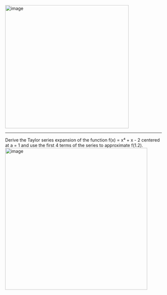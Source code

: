 
<img width="397" alt="image" src="https://github.com/user-attachments/assets/c8e30fbf-b5c5-406c-8d74-3500242bf796" />

----
Derive the Taylor series expansion of the function f(x) = x⁴ + x - 2 centered at a = 1 and use the first 4 terms of the series to approximate f(1.2).
<img width="457" alt="image" src="https://github.com/user-attachments/assets/4db3e82d-fde2-4d94-bee8-13af932ece9e" />
